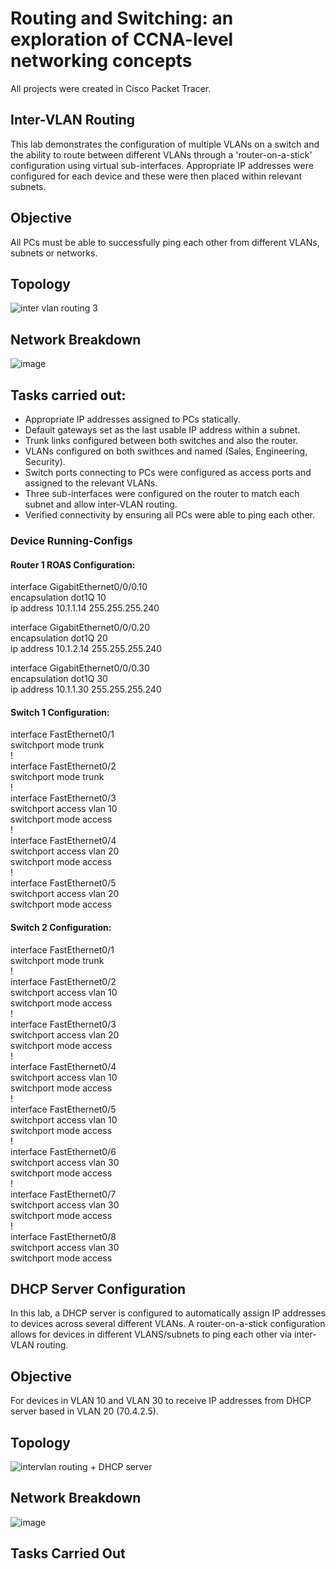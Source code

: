 # Routing and Switching: an exploration of CCNA-level networking concepts
All projects were created in Cisco Packet Tracer.


## Inter-VLAN Routing
This lab demonstrates the configuration of multiple VLANs on a switch and the ability to route between different VLANs through a 'router-on-a-stick' configuration using virtual sub-interfaces.
Appropriate IP addresses were configured for each device and these were then placed within relevant subnets. 


## Objective 
All PCs must be able to successfully ping each other from different VLANs, subnets or networks.


## Topology

![inter vlan routing 3](https://github.com/user-attachments/assets/bcf72ef4-9ffc-4295-954a-fa91dac094cd)


## Network Breakdown

![image](https://github.com/user-attachments/assets/6421fee3-49e2-4d5d-9421-81c8bb4451bd)

## Tasks carried out:

- Appropriate IP addresses assigned to PCs statically.
- Default gateways set as the last usable IP address within a subnet.
- Trunk links configured between both switches and also the router.
- VLANs configured on both swithces and named (Sales, Engineering, Security).
- Switch ports connecting to PCs were configured as access ports and assigned to the relevant VLANs.
- Three sub-interfaces were configured on the router to match each subnet and allow inter-VLAN routing.
- Verified connectivity by ensuring all PCs were able to ping each other. 

### Device Running-Configs

#### Router 1 ROAS Configuration:

interface GigabitEthernet0/0/0.10  
encapsulation dot1Q 10  
ip address 10.1.1.14 255.255.255.240  

interface GigabitEthernet0/0/0.20  
encapsulation dot1Q 20  
ip address 10.1.2.14 255.255.255.240  

interface GigabitEthernet0/0/0.30  
 encapsulation dot1Q 30  
 ip address 10.1.1.30 255.255.255.240  

#### Switch 1 Configuration:  
interface FastEthernet0/1  
 switchport mode trunk  
!  
interface FastEthernet0/2  
 switchport mode trunk  
!  
interface FastEthernet0/3  
 switchport access vlan 10  
 switchport mode access  
!  
interface FastEthernet0/4  
 switchport access vlan 20  
 switchport mode access  
!  
interface FastEthernet0/5  
 switchport access vlan 20  
 switchport mode access  

 #### Switch 2 Configuration:

interface FastEthernet0/1  
 switchport mode trunk  
!  
interface FastEthernet0/2  
 switchport access vlan 10  
 switchport mode access  
!  
interface FastEthernet0/3  
 switchport access vlan 20  
 switchport mode access  
!  
interface FastEthernet0/4  
 switchport access vlan 10  
 switchport mode access  
!  
interface FastEthernet0/5  
 switchport access vlan 10  
 switchport mode access  
!  
interface FastEthernet0/6  
 switchport access vlan 30  
 switchport mode access  
!  
interface FastEthernet0/7  
 switchport access vlan 30  
 switchport mode access  
!  
interface FastEthernet0/8  
 switchport access vlan 30  
 switchport mode access  
 
## DHCP Server Configuration
In this lab, a DHCP server is configured to automatically assign IP addresses to devices across several different VLANs. A router-on-a-stick configuration allows for devices in different
VLANS/subnets to ping each other via inter-VLAN routing.

## Objective
For devices in VLAN 10 and VLAN 30 to receive IP addresses from DHCP server based in VLAN 20 (70.4.2.5).

## Topology 

![intervlan routing + DHCP server](https://github.com/user-attachments/assets/994741f1-4e11-4f93-9c8f-7e0b92e4a9cb)

## Network Breakdown

![image](https://github.com/user-attachments/assets/c0fe19ff-8838-450c-9372-97d8914531d6)


## Tasks Carried Out
